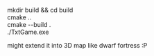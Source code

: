 mkdir build && cd build  
cmake ..  
cmake --build .  
./TxtGame.exe  

might extend it into 3D map like dwarf fortress :P
